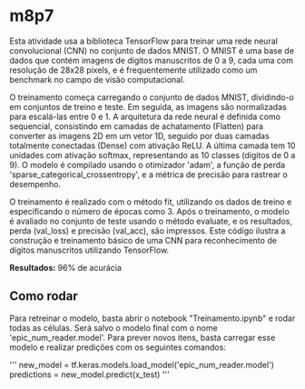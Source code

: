 # m8p7

Esta atividade usa a biblioteca TensorFlow para treinar uma rede neural convolucional (CNN) no conjunto de dados MNIST. O MNIST é uma base de dados que contém imagens de dígitos manuscritos de 0 a 9, cada uma com resolução de 28x28 pixels, e é frequentemente utilizado como um benchmark no campo de visão computacional.

O treinamento começa carregando o conjunto de dados MNIST, dividindo-o em conjuntos de treino e teste. Em seguida, as imagens são normalizadas para escalá-las entre 0 e 1. A arquitetura da rede neural é definida como sequencial, consistindo em camadas de achatamento (Flatten) para converter as imagens 2D em um vetor 1D, seguido por duas camadas totalmente conectadas (Dense) com ativação ReLU. A última camada tem 10 unidades com ativação softmax, representando as 10 classes (dígitos de 0 a 9). O modelo é compilado usando o otimizador 'adam', a função de perda 'sparse_categorical_crossentropy', e a métrica de precisão para rastrear o desempenho.

O treinamento é realizado com o método fit, utilizando os dados de treino e especificando o número de épocas como 3. Após o treinamento, o modelo é avaliado no conjunto de teste usando o método evaluate, e os resultados, perda (val_loss) e precisão (val_acc), são impressos. Este código ilustra a construção e treinamento básico de uma CNN para reconhecimento de dígitos manuscritos utilizando TensorFlow.

**Resultados:** 96% de acurácia

## Como rodar

Para retreinar o modelo, basta abrir o notebook "Treinamento.ipynb" e rodar todas as células. Será salvo o modelo final com o nome 'epic_num_reader.model'. Para prever novos itens, basta carregar esse modelo e realizar predições com os seguintes comandos:

'''
new_model = tf.keras.models.load_model('epic_num_reader.model')
predictions = new_model.predict(x_test)
'''
